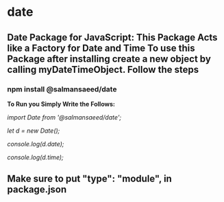 # date
## Date Package for JavaScript: This Package Acts like a Factory for Date and Time To use this Package after installing create a new object by calling myDateTimeObject. Follow the steps

### npm install @salmansaeed/date 

 **To Run you Simply Write the Follows:** 

*import Date from '@salmansaeed/date';*

*let d = new Date();*

*console.log(d.date);* 

*console.log(d.time);* 


## Make sure to put   "type": "module", in package.json
